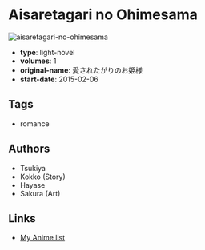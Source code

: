 # Aisaretagari no Ohimesama

![aisaretagari-no-ohimesama](https://cdn.myanimelist.net/images/manga/2/199426.jpg)

-   **type**: light-novel
-   **volumes**: 1
-   **original-name**: 愛されたがりのお姫様
-   **start-date**: 2015-02-06

## Tags

-   romance

## Authors

-   Tsukiya
-   Kokko (Story)
-   Hayase
-   Sakura (Art)

## Links

-   [My Anime list](https://myanimelist.net/manga/108943/Aisaretagari_no_Ohimesama)
